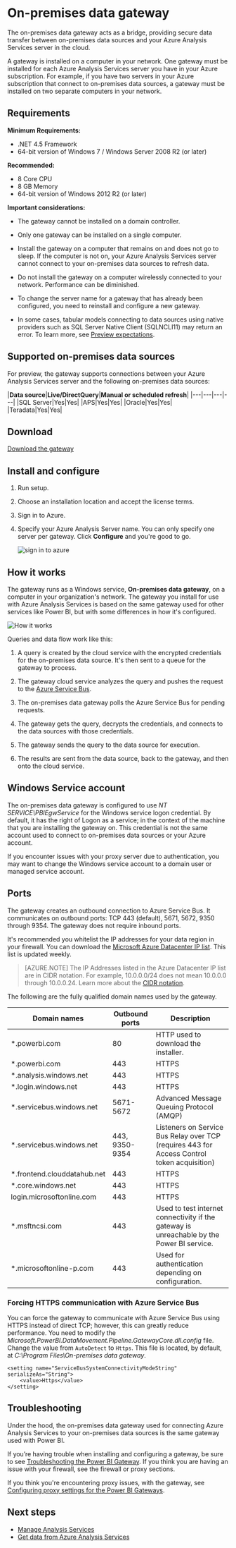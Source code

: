 <properties
   pageTitle="On-premises data gateway | Microsoft Azure"
   description="An On-premises gateway is necessary if your Analysis Services server in Azure will connect to on-premises data sources."
   services="analysis-services"
   documentationCenter=""
   authors="minewiskan"
   manager="erikre"
   editor=""
   tags=""/>
<tags
   ms.service="analysis-services"
   ms.devlang="NA"
   ms.topic="article"
   ms.tgt_pltfrm="NA"
   ms.workload="na"
   ms.date="10/10/2016"
   ms.author="owend"/>

# On-premises data gateway

The on-premises data gateway acts as a bridge, providing secure data transfer between on-premises data sources and your Azure Analysis Services server in the cloud.

A gateway is installed on a computer in your network. One gateway must be installed for each Azure Analysis Services server you have in your Azure subscription. For example, if you have two servers in your Azure subscription that connect to on-premises data sources, a gateway must be installed on two separate computers in your network.

## Requirements

**Minimum Requirements:**

- .NET 4.5 Framework
- 64-bit version of Windows 7 / Windows Server 2008 R2 (or later)

**Recommended:**

- 8 Core CPU
- 8 GB Memory
- 64-bit version of Windows 2012 R2 (or later)

**Important considerations:**

- The gateway cannot be installed on a domain controller.

- Only one gateway can be installed on a single computer.

- Install the gateway on a computer that remains on and does not go to sleep. If the computer is not on, your Azure Analysis Services server cannot connect to your on-premises data sources to refresh data.

- Do not install the gateway on a computer wirelessly connected to your network. Performance can be diminished.

- To change the server name for a gateway that has already been configured, you need to reinstall and configure a new gateway.

- In some cases, tabular models connecting to data sources using native providers such as SQL Server Native Client (SQLNCLI11) may return an error. To learn more, see [Preview expectations](analysis-services-overview.md#preview-expectations).

## Supported on-premises data sources
For preview, the gateway supports connections between your Azure Analysis Services server and the following on-premises data sources:

|**Data source**|**Live/DirectQuery**|**Manual or scheduled refresh**|
|---|---|---|---|
|SQL Server|Yes|Yes|
|APS|Yes|Yes|
|Oracle|Yes|Yes|
|Teradata|Yes|Yes|


## Download
 [Download the gateway](https://aka.ms/azureasgateway)


## Install and configure

1. Run setup.

2. Choose an installation location and accept the license terms.

3. Sign in to Azure.

4. Specify your Azure Analysis Server name. You can only specify one server per gateway. Click **Configure** and you're good to go.

    ![sign in to azure](./media\analysis-services-gateway\aas-gateway-configure-server.png)


## How it works
The gateway runs as a Windows service, **On-premises data gateway**, on a computer in your organization's network. The gateway you install for use with Azure Analysis Services is based on the same gateway used for other services like Power BI, but with some differences in how it's configured.

![How it works](./media/analysis-services-gateway/aas-gateway-how-it-works.png)

Queries and data flow work like this:

1.	A query is created by the cloud service with the encrypted credentials for the on-premises data source. It's then sent to a queue for the gateway to process.

2.	The gateway cloud service analyzes the query and pushes the request to the [Azure Service Bus](https://azure.microsoft.com/documentation/services/service-bus/).

3.	The on-premises data gateway polls the Azure Service Bus for pending requests.

4.	The gateway gets the query, decrypts the credentials, and connects to the data sources with those credentials.

5.	The gateway sends the query to the data source for execution.

6.	The results are sent from the data source, back to the gateway, and then onto the cloud service.

## Windows Service account

The on-premises data gateway is configured to use *NT SERVICE\PBIEgwService* for the Windows service logon credential. By default, it has the right of Logon as a service; in the context of the machine that you are installing the gateway on. This credential is not the same account used to connect to on-premises data sources or your Azure account.  

If you encounter issues with your proxy server due to authentication, you may want to change the Windows service account to a domain user or managed service account.

## Ports

The gateway creates an outbound connection to Azure Service Bus. It communicates on outbound ports: TCP 443 (default), 5671, 5672, 9350 through 9354.  The gateway does not require inbound ports.

It's recommended you whitelist the IP addresses for your data region in your firewall. You can download the [Microsoft Azure Datacenter IP list](https://www.microsoft.com/download/details.aspx?id=41653). This list is updated weekly.

> [AZURE.NOTE]  The IP Addresses listed in the Azure Datacenter IP list are in CIDR notation. For example, 10.0.0.0/24 does not mean 10.0.0.0 through 10.0.0.24. Learn more about the [CIDR notation](http://whatismyipaddress.com/cidr).

The following are the fully qualified domain names used by the gateway.

|Domain names|Outbound ports|Description|
|---|---|---|
|*.powerbi.com|80|HTTP used to download the installer.|
|*.powerbi.com|443|HTTPS|
|*.analysis.windows.net|443|HTTPS|
|*.login.windows.net|443|HTTPS|
|*.servicebus.windows.net|5671-5672|Advanced Message Queuing Protocol (AMQP)|
|*.servicebus.windows.net|443, 9350-9354|Listeners on Service Bus Relay over TCP (requires 443 for Access Control token acquisition)|
|*.frontend.clouddatahub.net|443|HTTPS|
|*.core.windows.net|443|HTTPS|
|login.microsoftonline.com|443|HTTPS|
|*.msftncsi.com|443|Used to test internet connectivity if the gateway is unreachable by the Power BI service.|
|*.microsoftonline-p.com|443|Used for authentication depending on configuration.|


### Forcing HTTPS communication with Azure Service Bus

You can force the gateway to communicate with Azure Service Bus using HTTPS instead of direct TCP; however, this can greatly reduce performance. You need to modify the *Microsoft.PowerBI.DataMovement.Pipeline.GatewayCore.dll.config* file. Change the value from `AutoDetect` to `Https`. This file is located, by default, at *C:\Program Files\On-premises data gateway*.

```
<setting name="ServiceBusSystemConnectivityModeString" serializeAs="String">
    <value>Https</value>
</setting>
```


## Troubleshooting
Under the hood, the on-premises data gateway used for connecting Azure Analysis Services to your on-premises data sources is the same gateway used with Power BI.

If you’re having trouble when installing and configuring a gateway, be sure to see [Troubleshooting the Power BI Gateway](https://powerbi.microsoft.com/documentation/powerbi-gateway-onprem-tshoot/). If you think you are having an issue with your firewall, see the firewall or proxy sections.

If you think you're encountering proxy issues, with the gateway, see [Configuring proxy settings for the Power BI Gateways](https://powerbi.microsoft.com/documentation/powerbi-gateway-proxy.md).

## Next steps
- [Manage Analysis Services](analysis-services-manage.md)
- [Get data from Azure Analysis Services](analysis-services-connect.md)
